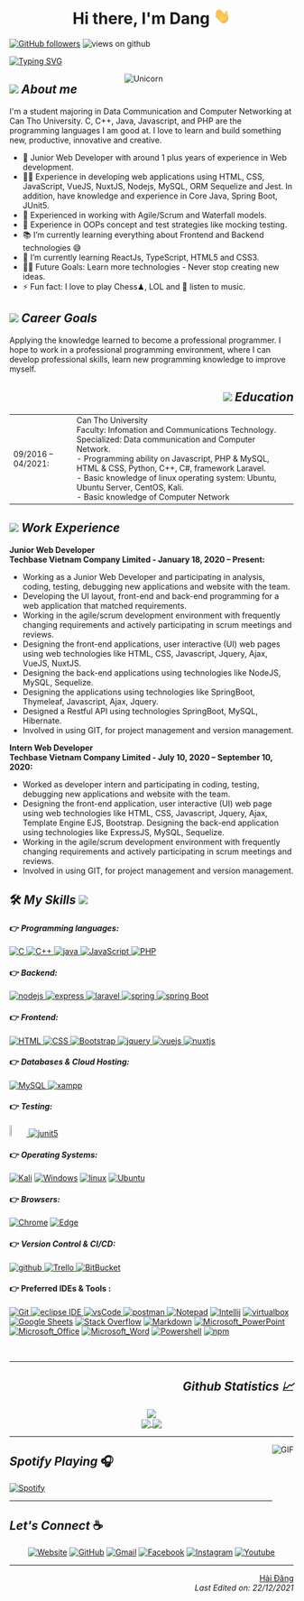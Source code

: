 <h1 align="center">Hi there, I'm Dang <img src="https://raw.githubusercontent.com/ABSphreak/ABSphreak/master/gifs/Hi.gif" width="30px"></h1>

[![GitHub followers](https://img.shields.io/github/followers/dangthemen10.svg?style=social&label=Followers)](https://github.com/dangthemen10?tab=followers)
<img src="https://komarev.com/ghpvc/?username=dangthemen10&label=Views&color=brightgreen&style=flat-square" alt="views on github" />

[![Typing SVG](https://readme-typing-svg.herokuapp.com?font=Architects+Daughter&color=20CC1B&size=20&lines=Hello,+My+full+name+is+Phan+Hai+Dang...;I+was+born+on+July+30+,+1997!;I'm+a+Web+Developer...;I+come+from+Kien+Giang+province)](https://git.io/typing-svg)

<img align="right" width=300px alt="Unicorn" src="https://camo.githubusercontent.com/992babdffd8c74a1502de375fbdf7e4d54773242/68747470733a2f2f6d656469612e67697068792e636f6d2f6d656469612f53576f536b4e36447854737a71494b4571762f67697068792e676966" />

## <img src="https://media.giphy.com/media/ObNTw8Uzwy6KQ/giphy.gif" width="30px">&nbsp;***About me***
I'm a student majoring in Data Communication and Computer Networking at Can Tho University. C, C++, Java, Javascript, and PHP are the programming languages I am good at. I love to learn and build something new, productive, innovative and creative.
- 👨‍ Junior Web Developer with around 1 plus years of experience in Web development.
- 👨‍💻 Experience in developing web applications using HTML, CSS, JavaScript, VueJS, NuxtJS, Nodejs, MySQL, ORM Sequelize and Jest. In addition, have knowledge and experience in Core Java, Spring Boot, JUnit5.
- 🌱 Experienced in working with Agile/Scrum and Waterfall models.
- 🌱 Experience in OOPs concept and test strategies like mocking testing.
- 📚 I’m currently learning everything about Frontend and Backend technologies 😅
- 🌱 I’m currently learning ReactJs, TypeScript, HTML5 and CSS3.
- 💪🏼 Future Goals: Learn more technologies - Never stop creating new ideas.
- ⚡ Fun fact: I love to play Chess♟, LOL and 🎵 listen to music.

## <img src="https://media.giphy.com/media/ObNTw8Uzwy6KQ/giphy.gif" width="30px">&nbsp;***Career Goals***
Applying the knowledge learned to become a professional programmer. I hope to work in a 
professional programming environment, where I can develop professional skills, learn new programming knowledge to improve myself.

## <div align="right"><img src="https://media.giphy.com/media/ObNTw8Uzwy6KQ/giphy.gif" width="30px">&nbsp;***Education***</div>
<table>
	<tr>
		<td>09/2016 – 04/2021:</td>
		<td>Can Tho University </br>
		Faculty: Infomation and Communications Technology.</br>
		Specialized: Data communication and Computer Network.</br>
		- Programming ability on Javascript, PHP & MySQL, HTML & CSS, Python, C++, C#, framework Laravel.</br>
		- Basic knowledge of linux operating system: Ubuntu, Ubuntu Server, CentOS, Kali.</br>
		- Basic knowledge of Computer Network</br>
		</td>
	</tr>
</table>

## <img src="https://media.giphy.com/media/ObNTw8Uzwy6KQ/giphy.gif" width="30px">&nbsp;***Work Experience***
**Junior Web Developer**</br>
**Techbase Vietnam Company Limited - January 18, 2020 – Present:**</br>
- Working as a Junior Web Developer and participating in analysis, coding, testing, debugging new applications and website with the team.
- Developing the UI layout, front-end and back-end programming for a web application that matched requirements.
- Working in the agile/scrum development environment with frequently changing requirements and actively participating in scrum meetings and reviews.
- Designing the front-end applications, user interactive (UI) web pages using web technologies like HTML, CSS, Javascript, Jquery, Ajax, VueJS, NuxtJS.
- Designing the back-end applications using technologies like NodeJS, MySQL, Sequelize.
- Designing the applications using technologies like SpringBoot, Thymeleaf, Javascript, Ajax, Jquery.
- Designed a Restful API using technologies SpringBoot, MySQL, Hibernate.
- Involved in using GIT, for project management and version management.

**Intern Web Developer**</br>
**Techbase Vietnam Company Limited - July 10, 2020 – September 10, 2020:**</br>
- Worked as developer intern and participating in coding, testing, debugging new applications and website with the team.
- Designing the front-end application, user interactive (UI) web page using web technologies like HTML, CSS, Javascript, Jquery, Ajax, Template Engine EJS, Bootstrap. Designing the back-end application using technologies like ExpressJS, MySQL, Sequelize.
- Working in the agile/scrum development environment with frequently changing requirements and actively participating in scrum meetings and reviews.
- Involved in using GIT, for project management and version management. 

## 🛠️ ***My Skills*** <img src = "https://media2.giphy.com/media/QssGEmpkyEOhBCb7e1/giphy.gif?cid=ecf05e47a0n3gi1bfqntqmob8g9aid1oyj2wr3ds3mg700bl&rid=giphy.gif" width = 32px>

#### 👉 _Programming languages:_

<p align="left">
  <a href="https://www.cprogramming.com/" target="_blank">
    <img alt="C" src="https://img.shields.io/badge/C%20-%232370ED.svg?logo=c&logoColor=white">
  </a>
  <a href="https://www.w3schools.com/cpp/" target="_blank">
    <img alt="C++" src="https://img.shields.io/badge/C++%20-%2300599C.svg?logo=c%2B%2B&logoColor=white">
  </a>
  <a href="https://www.java.com" target="_blank"> 
    <img src="http://img.shields.io/badge/-Java-e8892f?style=flat-square&logo=java&logoColor=white" alt="java"/> 
  </a>
  <a href="https://developer.mozilla.org/en-US/docs/Web/JavaScript" target="_blank"> 
     <img alt="JavaScript" src="https://img.shields.io/badge/JavaScript%20-%23F7DF1E.svg?logo=javascript&logoColor=black">
   </a>
  <a href="https://www.php.net/" target="_blank">
    <img alt="PHP" src="https://img.shields.io/badge/PHP-%23777BB4.svg?logo=php&logoColor=white"/>
  </a>
</p>

#### 👉 _Backend:_
<p align="left">
  <a href="https://nodejs.org" target="_blank"> 
    <img src="https://img.shields.io/badge/-Nodejs-339933?style=flat-square&logo=Node.js&logoColor=ffffff"
      alt="nodejs"/> 
  </a>
  <a href="https://expressjs.com" target="_blank">
    <img src="https://img.shields.io/badge/Express.js-d83a7d?style=flat-square&logo=node.js"alt="express" />
  </a>
  <a href="https://hibernate.org/" target="_blank"> 
    <img src="https://img.shields.io/badge/-Laravel-F55247?style=flat-square&logo=Laravel&logoColor=white" alt="laravel" /> 
  </a>
  <a href="https://spring.io/" target="_blank"> 
    <img src="http://img.shields.io/badge/-Spring-6db33f?style=flat-square&logo=spring&logoColor=white" alt="spring" /> 
  </a>
  <a href="https://spring.io/" target="_blank"> 
    <img src="http://img.shields.io/badge/-Springboot-629e3a?style=flat-square&logo=springboot&logoColor=white" alt="spring Boot" /> 
  </a>
</p>

#### 👉 _Frontend:_
<p align="left"> 
  <a href="https://www.w3.org/html/" target="_blank"> 
   <img alt="HTML" src="https://img.shields.io/badge/HTML5%20-%23E34F26.svg?logo=html5&logoColor=white">
  </a>   
  <a href="https://www.w3schools.com/css/" target="_blank">
    <img alt="CSS" src="https://img.shields.io/badge/-CSS3-1572B6?style=flat-square&logo=css3">
  </a> 
  <a href="https://getbootstrap.com" target="_blank"> 
    <img alt="Bootstrap" src="https://img.shields.io/badge/Bootstrap-%23563D7C.svg?style=flat&logo=bootstrap&logoColor=white"/>
  </a>
  <a href="https://jquery.com/" target="_blank">
    <img src="https://img.shields.io/badge/-JQuery-blue?style=flat&logo=jquery&link=https://github.com/dangthemen10" alt="jquery"/> 
  </a>
  <a href="https://vuejs.org/" target="_blank">
    <img src="https://img.shields.io/badge/-Vue.js-34495E?style=flat-square&logo=Vue.js" alt="vuejs"/> 
  </a>
  <a href="https://nuxtjs.org/" target="_blank">
    <img src="https://img.shields.io/badge/-Nuxt.js-34495E?style=flat-square&logo=Nuxt.js" alt="nuxtjs"/> 
  </a>
</p>

#### 👉 _Databases & Cloud Hosting:_
<p align="left">
  <a href="https://www.mysql.com/" target="_blank">
    <img alt="MySQL" src="https://img.shields.io/badge/-MySQL-black?style=flat-square&logo=mysql">
  </a>  
  <a href="#">
    <img alt="xampp" src="https://img.shields.io/badge/Xampp%20-%23430098.svg?logo=xampp&logoColor=white">
  </a>
</p>
 
#### 👉 _Testing:_
<p align="left">
  <a href="https://jestjs.io/" target="_blank"> 
    <img width="6%" height="20px" src="https://www.vectorlogo.zone/logos/jestjsio/jestjsio-ar21.svg">
  </a>
  <a href="https://junit.org/junit5/" target="_blank"> 
    <img width="6%" src="https://img.shields.io/badge/junit-25A162.svg?style=for-the-badge&logo=junit5&logoColor=white" alt="junit5" /> 
  </a>
</p>
 
#### 👉 _Operating Systems:_
<p>
	<a href="#"><img alt="Kali" src="https://img.shields.io/badge/Kali_Linux-557C94?logo=kali-linux&logoColor=white"></a>
	<a href="#"><img alt="Windows" src="https://img.shields.io/badge/Windows-0078D6?logo=windows&logoColor=white"></a>
	<a href="#"><img alt="linux" src="https://img.shields.io/badge/Linux-FCC624?style=flat&logo=linux&logoColor=black"></a>
  <a href="#"><img alt="Ubuntu" src="https://img.shields.io/badge/Ubuntu-E95420?style=flat-square&logo=ubuntu&logoColor=white"></a>
</p>

#### 👉 _Browsers:_
<p>
	<a href="#"><img alt="Chrome" src="https://img.shields.io/badge/Google_chrome-4285F4?logo=Google-Chrome&logoColor=white"></a>
	<a href="#"><img alt="Edge" src="https://img.shields.io/badge/Microsoft_Edge-0078D7?logo=Microsoft-edge&logoColor=white"></a>
</p>

#### 👉 _Version Control & CI/CD:_
<p align="left">
  <a href="https://github.com/dangthemen10" target="_blank">
    <img src="https://img.shields.io/badge/-Github-181717?style=flat-square&logo=GitHub&logoColor=white" alt="github" />
  </a>
  <a href="#" target="_blank">
    <img src="https://img.shields.io/badge/-Trello-0079BF?style=flat-square&logo=Trello&logoColor=white"
      alt="Trello"/>
  </a>
  <a href="#" target="_blank">
    <img src="https://img.shields.io/badge/-BitBucket-darkblue?style=flat-square&logo=bitbucket"
      alt="BitBucket"/>
  </a>
 </p>

#### 👉 Preferred IDEs  & Tools :
 
<p>
  <a href="https://git-scm.com/" target="_blank">
    <img alt="Git" src="https://img.shields.io/badge/Git%20-%23F05033.svg?logo=git&logoColor=white">
  </a>
  <a href="https://eclipse.org" target="_blank">
    <img src="http://img.shields.io/badge/-Eclipse-41347e?style=flat-square&logo=eclipse&logoColor=white" alt="eclipse IDE"/> 
  </a>
  <a href="https://code.visualstudio.com/" target="_blank">
    <img src="https://img.shields.io/badge/Visual%20Studio%20Code-0078d7.svg?logo=visual-studio-code&logoColor=white" alt="vsCode"/> 
  </a>
  <a href="https://postman.com" target="_blank"> 
    <img src="https://img.shields.io/badge/Postman-FF6C37?logo=postman&logoColor=white" alt="postman"/>
  </a>
  <a href="#"><img alt="Notepad" src="https://img.shields.io/badge/Notepad++-90E59A.svg?logo=notepad%2B%2B&logoColor=black"></a>
	<a href="#"><img alt="Intellij" src="https://img.shields.io/badge/IntelliJ&nbsp;IDEA-000000.svg?logo=intellij-idea&logoColor=white"></a>
  <a href="https://www.virtualbox.org/" target="_blank">
    <img height="20px" src="https://img.shields.io/badge/virtualbox-183A61.svg?style=for-the-badge&logo=virtualbox&logoColor=white" alt="virtualbox"/>
  </a>
  <a href="#"><img alt="Google Sheets" src="https://img.shields.io/badge/Google%20Sheets%20-%2334A853.svg?logo=google%20sheets&logoColor=white"></a>
  <a href="#"><img alt="Stack Overflow" src="https://img.shields.io/badge/-Stack%20Overflow-FE7A16?logo=stack-overflow&logoColor=white"></a>
  <a href="#"><img alt="Markdown" src="https://img.shields.io/badge/Markdown-%23000000.svg?logo=markdown&logoColor=white"></a>
  <a href="#"><img alt="Microsoft_PowerPoint" src="https://img.shields.io/badge/Microsoft_PowerPoint-B7472A?style=flat-square&logo=microsoft-powerpoint&logoColor=white"></a>
  <a href="#"><img alt="Microsoft_Office" src="https://img.shields.io/badge/Microsoft_Office-D83B01?style=flat-square&logo=microsoft-office&logoColor=white"></a>
  <a href="#"><img alt="Microsoft_Word" src="https://img.shields.io/badge/Microsoft_Word-2B579A?style=flat-square&logo=microsoft-word&logoColor=white"></a>
  <a href="#"><img alt="Powershell" src="http://img.shields.io/badge/-Powershell-5391FE?style=flat-square&logo=powershell&logoColor=ffffff"></a>
  <a href="#"><img alt="npm" src="https://img.shields.io/badge/-npm-CB3837?style=flat-square&logo=npm"></a>
</p>

<br/>

---

  <h2 align="right"> <i>Github Statistics 📈 </i></h2>
  <div align="center">
	  <a href="">
	    <img align="center" src="https://github-readme-streak-stats.herokuapp.com/?user=dangthemen10&theme=tokyonight" />
	  </a>
  </div>
  
  <div align="center"> 
     <a href="">
      <img align="center" src="https://github-readme-stats-sigma-five.vercel.app/api?username=dangthemen10&show_icons=true&include_all_commits=true&count_private=true&theme=react&line_height=40" />
    </a>
    <a href="">
      <img align="center" src="https://github-readme-stats.vercel.app/api/top-langs/?username=dangthemen10&theme=react&line_height=40&hide=css"/>
    </a>
  </div
  
  </br>
  
---

<img align="right" alt="GIF" height="170px" src="https://media.giphy.com/media/J5B1Y8QZnzXXbLQIBu/giphy.gif" />

## _Spotify Playing_ 🎧

[![Spotify](https://novatorem.bgstatic.vercel.app/api/spotify)](https://open.spotify.com/user/11153360645)

---

## _Let's Connect_ :coffee:
<p align="center">
  <a href="https://sites.google.com/site/phanhaidhangshomepage/"><img src="https://img.icons8.com/bubbles/50/000000/web.png" alt="Website"/></a>
	<a href="https://github.com/dangthemen10"><img src="https://img.icons8.com/bubbles/50/000000/github.png" alt="GitHub"/></a>
	<a href="mailto:phanhaidangkgumt@gmail.com"><img src="https://img.icons8.com/bubbles/50/000000/gmail.png" alt="Gmail"/></a>
	<a href="https://www.facebook.com/phdang97/"><img src="https://img.icons8.com/bubbles/50/000000/facebook-new.png" alt="Facebook"/></a>
	<a href="https://www.instagram.com/dangtypn/"><img src="https://img.icons8.com/bubbles/50/000000/instagram.png" alt="Instagram"/></a>
	<a href="https://www.youtube.com/channel/UCdYAzeRhAZL9n4llAcsbiww"><img src="https://img.icons8.com/bubbles/50/000000/youtube.png" alt="Youtube"/></a>
</p>

---
  
<p align="right">
  <a href="https://github.com/dangthemen10">Hải Đăng</a>
  </br>
  <i>Last Edited on: 22/12/2021</i>
</p>

